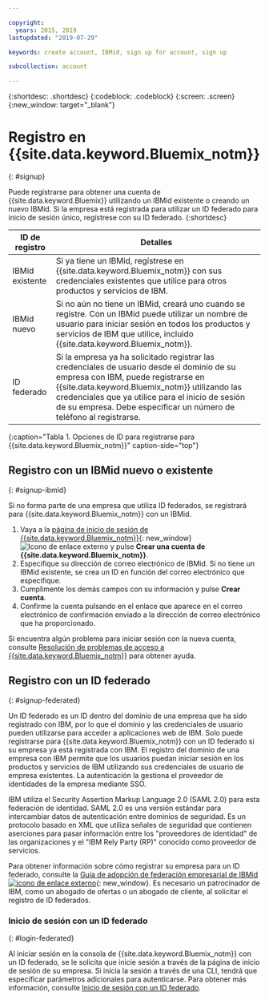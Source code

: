 ```yaml
---

copyright:
  years: 2015, 2019
lastupdated: "2019-07-29"

keywords: create account, IBMid, sign up for account, sign up

subcollection: account

---
```


{:shortdesc: .shortdesc}
{:codeblock: .codeblock}
{:screen: .screen}
{:new_window: target="_blank"}


# Registro en {{site.data.keyword.Bluemix_notm}}
{: #signup}

Puede registrarse para obtener una cuenta de {{site.data.keyword.Bluemix}} utilizando un IBMid existente o creando un nuevo IBMid. Si la empresa está registrada para utilizar un ID federado para inicio de sesión único, regístrese con su ID federado.
{:shortdesc}

| ID de registro | Detalles |    
|-----------------|---------|
|IBMid existente   | Si ya tiene un IBMid, regístrese en {{site.data.keyword.Bluemix_notm}} con sus credenciales existentes que utilice para otros productos y servicios de IBM. |
|IBMid nuevo        | Si no aún no tiene un IBMid, creará uno cuando se registre. Con un IBMid puede utilizar un nombre de usuario para iniciar sesión en todos los productos y servicios de IBM que utilice, incluido {{site.data.keyword.Bluemix_notm}}. |
|ID federado     | Si la empresa ya ha solicitado registrar las credenciales de usuario desde el dominio de su empresa con IBM, puede registrarse en {{site.data.keyword.Bluemix_notm}} utilizando las credenciales que ya utilice para el inicio de sesión de su empresa. Debe especificar un número de teléfono al registrarse. |
{:caption="Tabla 1. Opciones de ID para registrarse para {{site.data.keyword.Bluemix_notm}}" caption-side="top"}

## Registro con un IBMid nuevo o existente
{: #signup-ibmid}

Si no forma parte de una empresa que utiliza ID federados, se registrará para {{site.data.keyword.Bluemix_notm}} con un IBMid.

1. Vaya a la [página de inicio de sesión de {{site.data.keyword.Bluemix_notm}}](https://cloud.ibm.com/){: new_window} ![Icono de enlace externo](../icons/launch-glyph.svg "Icono de enlace externo") y pulse **Crear una cuenta de {{site.data.keyword.Bluemix_notm}}**.
1. Especifique su dirección de correo electrónico de IBMid. Si no tiene un IBMid existente, se crea un ID en función del correo electrónico que especifique.
1. Cumplimente los demás campos con su información y pulse **Crear cuenta**.
1. Confirme la cuenta pulsando en el enlace que aparece en el correo electrónico de confirmación enviado a la dirección de correo electrónico que ha proporcionado.

Si encuentra algún problema para iniciar sesión con la nueva cuenta, consulte [Resolución de problemas de acceso a {{site.data.keyword.Bluemix_notm}}](/docs/account?topic=account-accessing) para obtener ayuda.

## Registro con un ID federado
{: #signup-federated}

Un ID federado es un ID dentro del dominio de una empresa que ha sido registrado con IBM, por lo que el dominio y las credenciales de usuario pueden utilizarse para acceder a aplicaciones web de IBM. Solo puede registrarse para {{site.data.keyword.Bluemix_notm}} con un ID federado si su empresa ya está registrada con IBM. El registro del dominio de una empresa con IBM permite que los usuarios puedan iniciar sesión en los productos y servicios de IBM utilizando sus credenciales de usuario de empresa existentes. La autenticación la gestiona el proveedor de identidades de la empresa mediante SSO.

IBM utiliza el Security Assertion Markup Language 2.0 (SAML 2.0) para esta federación de identidad. SAML 2.0 es una versión estándar para intercambiar datos de autenticación entre dominios de seguridad. Es un protocolo basado en XML que utiliza señales de seguridad que contienen aserciones para pasar información entre los "proveedores de identidad" de las organizaciones y el "IBM Rely Party (RP)" conocido como proveedor de servicios.

Para obtener información sobre cómo registrar su empresa para un ID federado, consulte la [Guía de adopción de federación empresarial de IBMid ![icono de enlace externo](../icons/launch-glyph.svg)](https://ibm.box.com/v/IBMid-Federation-Guide){: new_window}. Es necesario un patrocinador de IBM, como un abogado de ofertas o un abogado de cliente, al solicitar el registro de ID federados.

### Inicio de sesión con un ID federado
{: #login-federated}

Al iniciar sesión en la consola de
{{site.data.keyword.Bluemix_notm}} con un ID federado, se le solicita que inicie sesión a través de la página de inicio de sesión de su empresa. Si inicia la sesión a través de una CLI, tendrá que especificar parámetros adicionales para autenticarse. Para obtener más información, consulte [Inicio de sesión con un ID federado](/docs/iam?topic=iam-federated_id).

